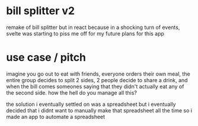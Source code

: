 # bill splitter v2

remake of bill splitter but in react because in a shocking turn of events, svelte was starting to piss me off for my future plans for this app

# use case / pitch

imagine you go out to eat with friends, everyone orders their own meal, the entire group decides to split 2 sides, 2 people decide to share a drink,
and when the bill comes someones saying that they didn't actually eat any of the second side.
how the hell do you manage all this?

the solution i eventually settled on was a spreadsheet but i eventually decided that i didnt want to manually make that spreadsheet all the time so i made an app to automate a spreadsheet
